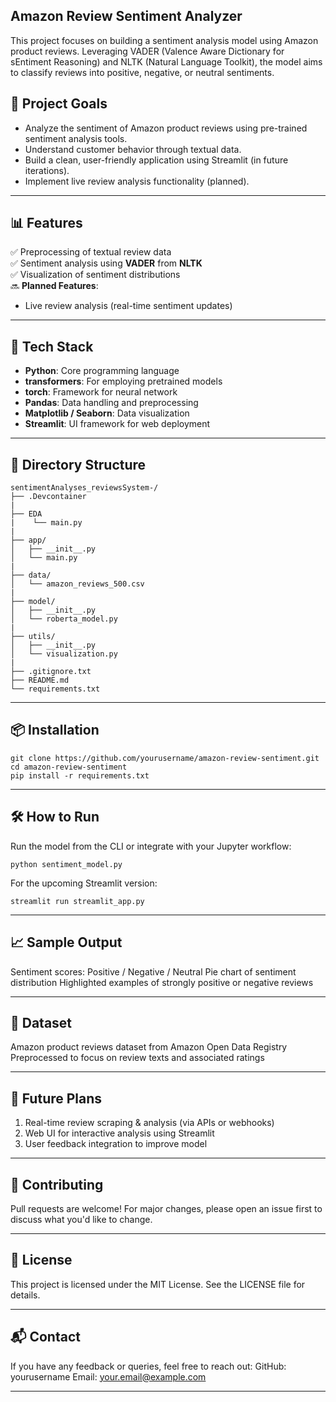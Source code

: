 ## Amazon Review Sentiment Analyzer

This project focuses on building a sentiment analysis model using Amazon product reviews. Leveraging VADER (Valence Aware Dictionary for sEntiment Reasoning) and NLTK (Natural Language Toolkit), the model aims to classify reviews into positive, negative, or neutral sentiments.

## 🚀 Project Goals

- Analyze the sentiment of Amazon product reviews using pre-trained sentiment analysis tools.
- Understand customer behavior through textual data.
- Build a clean, user-friendly application using Streamlit (in future iterations).
- Implement live review analysis functionality (planned).

---

## 📊 Features

✅ Preprocessing of textual review data  
✅ Sentiment analysis using **VADER** from **NLTK**  
✅ Visualization of sentiment distributions  
🔜 **Planned Features**:
- Live review analysis (real-time sentiment updates)

---

## 🧠 Tech Stack

- **Python**: Core programming language
- **transformers**: For employing pretrained models
- **torch**: Framework for neural network
- **Pandas**: Data handling and preprocessing
- **Matplotlib / Seaborn**: Data visualization
- **Streamlit**: UI framework for web deployment

---

## 📁 Directory Structure

```
sentimentAnalyses_reviewsSystem-/
├── .Devcontainer
|
├── EDA
|    └── main.py
|
├── app/
│   ├── __init__.py
│   └── main.py
|
├── data/
│   └── amazon_reviews_500.csv
|
├── model/
│   ├── __init__.py
│   └── roberta_model.py
|
├── utils/
│   ├── __init__.py
│   └── visualization.py
|
├── .gitignore.txt
├── README.md
└── requirements.txt

```


---

## 📦 Installation

```
git clone https://github.com/yourusername/amazon-review-sentiment.git
cd amazon-review-sentiment
pip install -r requirements.txt
```
---
## 🛠️ How to Run

Run the model from the CLI or integrate with your Jupyter workflow:

```
python sentiment_model.py
```

For the upcoming Streamlit version:
```
streamlit run streamlit_app.py
```
---
## 📈 Sample Output

  Sentiment scores: Positive / Negative / Neutral
  Pie chart of sentiment distribution
  Highlighted examples of strongly positive or negative reviews
  
---

## 🧪 Dataset
  Amazon product reviews dataset from Amazon Open Data Registry
  Preprocessed to focus on review texts and associated ratings
  
---

## 🔮 Future Plans
  1. Real-time review scraping & analysis (via APIs or webhooks)
  2. Web UI for interactive analysis using Streamlit
  3. User feedback integration to improve model
  
---

## 🤝 Contributing
  Pull requests are welcome! For major changes, please open an issue first to discuss what you'd like to change.
  
---


## 📜 License
  This project is licensed under the MIT License. See the LICENSE file for details.
  
---

## 📬 Contact
  If you have any feedback or queries, feel free to reach out:
  GitHub: yourusername
  Email: your.email@example.com

---
